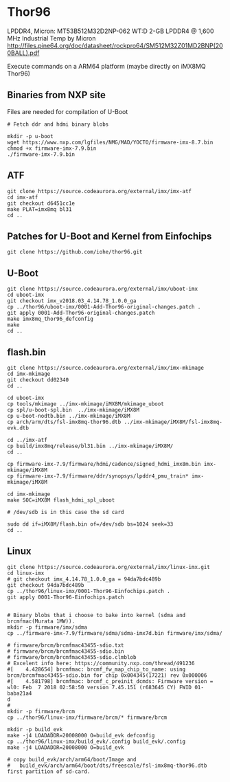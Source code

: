 # Thor96

LPDDR4, Micron:
MT53B512M32D2NP-062 WT:D
2-GB LPDDR4 @ 1,600 MHz Industrial Temp by Micron
http://files.pine64.org/doc/datasheet/rockpro64/SM512M32Z01MD2BNP(200BALL).pdf

Execute commands on a ARM64 platform (maybe directly on iMX8MQ Thor96)


## Binaries from NXP site

Files are needed for compilation of U-Boot

```
# Fetch ddr and hdmi binary blobs

mkdir -p u-boot
wget https://www.nxp.com/lgfiles/NMG/MAD/YOCTO/firmware-imx-8.7.bin
chmod +x firmware-imx-7.9.bin
./firmware-imx-7.9.bin
```


## ATF

```
git clone https://source.codeaurora.org/external/imx/imx-atf
cd imx-atf
git checkout d6451cc1e
make PLAT=imx8mq bl31
cd ..
```


## Patches for U-Boot and Kernel from Einfochips

```
git clone https://github.com/iohe/thor96.git
```

## U-Boot

```
git clone https://source.codeaurora.org/external/imx/uboot-imx
cd uboot-imx
git checkout imx_v2018.03_4.14.78_1.0.0_ga
cp ../thor96/uboot-imx/0001-Add-Thor96-original-changes.patch .
git apply 0001-Add-Thor96-original-changes.patch
make imx8mq_thor96_defconfig
make
cd ..
```

## flash.bin

```
git clone https://source.codeaurora.org/external/imx/imx-mkimage
cd imx-mkimage
git checkout dd02340
cd ..

cd uboot-imx
cp tools/mkimage ../imx-mkimage/iMX8M/mkimage_uboot
cp spl/u-boot-spl.bin  ../imx-mkimage/iMX8M
cp u-boot-nodtb.bin ../imx-mkimage/iMX8M
cp arch/arm/dts/fsl-imx8mq-thor96.dtb ../imx-mkimage/iMX8M/fsl-imx8mq-evk.dtb

cd ../imx-atf
cp build/imx8mq/release/bl31.bin ../imx-mkimage/iMX8M/
cd ..

cp firmware-imx-7.9/firmware/hdmi/cadence/signed_hdmi_imx8m.bin imx-mkimage/iMX8M
cp firmware-imx-7.9/firmware/ddr/synopsys/lpddr4_pmu_train* imx-mkimage/iMX8M

cd imx-mkimage
make SOC=iMX8M flash_hdmi_spl_uboot

# /dev/sdb is in this case the sd card

sudo dd if=iMX8M/flash.bin of=/dev/sdb bs=1024 seek=33
cd ..
```

## Linux

```
git clone https://source.codeaurora.org/external/imx/linux-imx.git
cd linux-imx
# git checkout imx_4.14.78_1.0.0_ga = 94da7bdc489b
git checkout 94da7bdc489b
cp ../thor96/linux-imx/0001-Thor96-Einfochips.patch .
git apply 0001-Thor96-Einfochips.patch


# Binary blobs that i choose to bake into kernel (sdma and brcmfmac(Murata 1MW)).
mkdir -p firmware/imx/sdma
cp ../firmware-imx-7.9/firmware/sdma/sdma-imx7d.bin firmware/imx/sdma/

# firmware/brcm/brcmfmac43455-sdio.txt
# firmware/brcm/brcmfmac43455-sdio.bin
# firmware/brcm/brcmfmac43455-sdio.clmblob
# Excelent info here: https://community.nxp.com/thread/491236
#[    4.428654] brcmfmac: brcmf_fw_map_chip_to_name: using brcm/brcmfmac43455-sdio.bin for chip 0x004345(17221) rev 0x000006
#[    4.581798] brcmfmac: brcmf_c_preinit_dcmds: Firmware version = wl0: Feb  7 2018 02:58:50 version 7.45.151 (r683645 CY) FWID 01-baba21a4
d
#
mkdir -p firmware/brcm
cp ../thor96/linux-imx/firmware/brcm/* firmware/brcm

mkdir -p build_evk
make -j4 LOADADDR=20008000 O=build_evk defconfig
cp ../thor96/linux-imx/build_evk/.config build_evk/.config
make -j4 LOADADDR=20008000 O=build_evk

# copy build_evk/arch/arm64/boot/Image and 
#   build_evk/arch/arm64/boot/dts/freescale/fsl-imx8mq-thor96.dtb first partition of sd-card.
```



